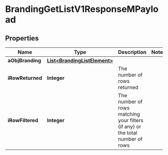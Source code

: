 

# BrandingGetListV1ResponseMPayload

## Properties

Name | Type | Description | Notes
------------ | ------------- | ------------- | -------------
**aObjBranding** | [**List&lt;BrandingListElement&gt;**](BrandingListElement.md) |  | 
**iRowReturned** | **Integer** | The number of rows returned | 
**iRowFiltered** | **Integer** | The number of rows matching your filters (if any) or the total number of rows | 




